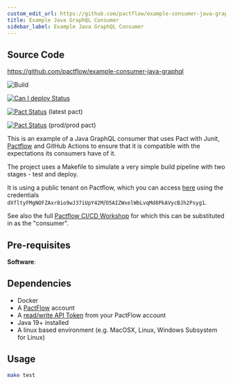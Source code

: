 ```yaml
---
custom_edit_url: https://github.com/pactflow/example-consumer-java-graphql/edit/master/README.md
title: Example Java GraphQL Consumer
sidebar_label: Example Java GraphQL Consumer
---
```


<!-- This file has been synced from the pactflow/example-consumer-java-graphql repository. Please do not edit it directly. The URL of the source file can be found in the custom_edit_url value above -->

## Source Code

https://github.com/pactflow/example-consumer-java-graphql


![Build](https://github.com/pactflow/example-consumer-java-junit/workflows/Build/badge.svg)

[![Can I deploy Status](https://test.pactflow.io/pacticipants/pactflow-example-consumer-java-junit/branches/master/latest-version/can-i-deploy/to-environment/production/badge.svg)](https://test.pactflow.io/overview/provider/pactflow-example-consumer-java-graphql/consumer/pactflow-example-consumer-java-junit)

[![Pact Status](https://test.pactflow.io/pacts/provider/pactflow-example-consumer-java-graphql/consumer/pactflow-example-consumer-java-junit/latest/badge.svg)](https://test.pactflow.io/pacts/provider/pactflow-example-consumer-java-graphql/consumer/pactflow-example-consumer-java-junit/latest) (latest pact)

[![Pact Status](https://test.pactflow.io/pacts/provider/pactflow-example-consumer-java-graphql/consumer/pactflow-example-consumer-java-junit/latest/prod/badge.svg)](https://test.pactflow.io/pacts/provider/pactflow-example-consumer-java-graphql/consumer/pactflow-example-consumer-java-junit/latest/prod) (prod/prod pact)

This is an example of a Java GraphQL consumer that uses Pact with Junit, [Pactflow](https://pactflow.io) and GitHub Actions to ensure that it is compatible with the expectations its consumers have of it.

The project uses a Makefile to simulate a very simple build pipeline with two stages - test and deploy.

It is using a public tenant on Pactflow, which you can access [here](https://test.pactflow.io) using the credentials `dXfltyFMgNOFZAxr8io9wJ37iUpY42M`/`O5AIZWxelWbLvqMd8PkAVycBJh2Psyg1`.

See also the full [Pactflow CI/CD Workshop](https://docs.pactflow.io/docs/workshops/ci-cd) for which this can be substituted in as the "consumer".

## Pre-requisites

**Software**:

## Dependencies

- Docker
- A [PactFlow](https://pactflow.io) account
- A [read/write API Token](https://docs.pactflow.io/#configuring-your-api-token) from your PactFlow account
- Java 19+ installed
- A linux based environment (e.g. MacOSX, Linux, Windows Subsystem for Linux)

## Usage

```sh
make test
```
